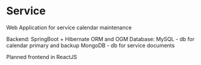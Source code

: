 # Service
Web Application for service calendar maintenance

Backend: SpringBoot + Hibernate ORM and OGM
Database: MySQL - db for calendar primary and backup
          MongoDB - db for service documents

Planned frontend in ReactJS
